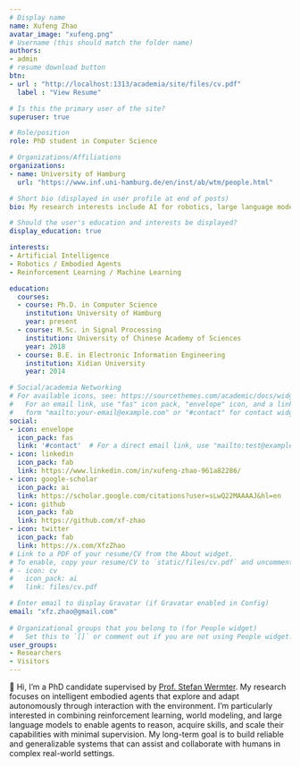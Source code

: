 ```yaml
---
# Display name
name: Xufeng Zhao
avatar_image: "xufeng.png"
# Username (this should match the folder name)
authors:
- admin
# resume download button
btn:
- url : "http://localhost:1313/academia/site/files/cv.pdf"
  label : "View Resume"

# Is this the primary user of the site?
superuser: true

# Role/position
role: PhD student in Computer Science

# Organizations/Affiliations
organizations:
- name: University of Hamburg
  url: "https://www.inf.uni-hamburg.de/en/inst/ab/wtm/people.html"

# Short bio (displayed in user profile at end of posts)
bio: My research interests include AI for robotics, large language models, and embodied intelligence

# Should the user's education and interests be displayed?
display_education: true

interests:
- Artificial Intelligence
- Robotics / Embodied Agents
- Reinforcement Learning / Machine Learning

education:
  courses:
  - course: Ph.D. in Computer Science
    institution: University of Hamburg
    year: present
  - course: M.Sc. in Signal Processing
    institution: University of Chinese Academy of Sciences
    year: 2018
  - course: B.E. in Electronic Information Engineering
    institution: Xidian University
    year: 2014

# Social/academia Networking
# For available icons, see: https://sourcethemes.com/academic/docs/widgets/#icons
#   For an email link, use "fas" icon pack, "envelope" icon, and a link in the
#   form "mailto:your-email@example.com" or "#contact" for contact widget.
social:
- icon: envelope
  icon_pack: fas
  link: '#contact'  # For a direct email link, use "mailto:test@example.org".
- icon: linkedin
  icon_pack: fab
  link: https://www.linkedin.com/in/xufeng-zhao-961a82286/
- icon: google-scholar
  icon_pack: ai
  link: https://scholar.google.com/citations?user=sLwQ22MAAAAJ&hl=en
- icon: github
  icon_pack: fab
  link: https://github.com/xf-zhao
- icon: twitter
  icon_pack: fab
  link: https://x.com/XfzZhao
# Link to a PDF of your resume/CV from the About widget.
# To enable, copy your resume/CV to `static/files/cv.pdf` and uncomment the lines below.  
# - icon: cv
#   icon_pack: ai
#   link: files/cv.pdf

# Enter email to display Gravatar (if Gravatar enabled in Config)
email: "xfz.zhao@gmail.com"
  
# Organizational groups that you belong to (for People widget)
#   Set this to `[]` or comment out if you are not using People widget.  
user_groups:
- Researchers
- Visitors
---
```


👋 Hi, I’m a PhD candidate supervised by [Prof. Stefan Wermter](https://www.inf.uni-hamburg.de/en/inst/ab/wtm/people/wermter.html). My research focuses on intelligent embodied agents that explore and adapt autonomously through interaction with the environment. I’m particularly interested in combining reinforcement learning, world modeling, and large language models to enable agents to reason, acquire skills, and scale their capabilities with minimal supervision. My long-term goal is to build reliable and generalizable systems that can assist and collaborate with humans in complex real-world settings.